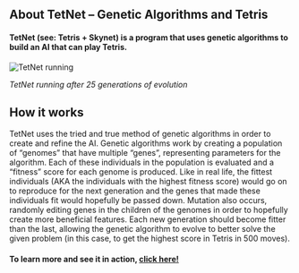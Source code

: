 ## About TetNet – Genetic Algorithms and Tetris
#### TetNet (see: Tetris + Skynet)  is a program that uses genetic algorithms to build an AI that can play Tetris.

![TetNet running](http://idreesinc.com/wp-content/uploads/TetNet_GIF_1.gif)

*TetNet running after 25 generations of evolution*

## How it works

TetNet uses the tried and true method of genetic algorithms in order to create and refine the AI. Genetic algorithms work by creating a population of “genomes” that have multiple “genes”, representing parameters for the algorithm. Each of these individuals in the population is evaluated and a “fitness” score for each genome is produced. Like in real life, the fittest individuals (AKA the individuals with the highest fitness score) would go on to reproduce for the next generation and the genes that made these individuals fit would hopefully be passed down. Mutation also occurs, randomly editing genes in the children of the genomes in order to hopefully create more beneficial features. Each new generation should become fitter than the last, allowing the genetic algorithm to evolve to better solve the given problem (in this case, to get the highest score in Tetris in 500 moves).

#### To learn more and see it in action, [click here!](http://idreesinc.com/about-tetnet/)
